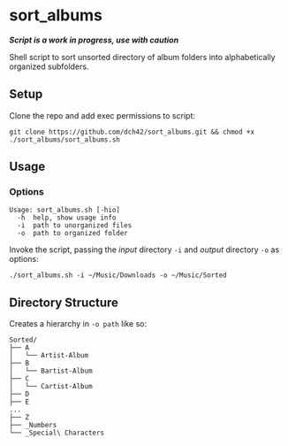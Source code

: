 # sort_albums
***Script is a work in progress, use with caution***

Shell script to sort unsorted directory of album folders into alphabetically organized subfolders.

## Setup

Clone the repo and add exec permissions to script:

~~~
git clone https://github.com/dch42/sort_albums.git && chmod +x ./sort_albums/sort_albums.sh
~~~

## Usage

### Options

~~~
Usage: sort_albums.sh [-hio]
  -h  help, show usage info
  -i  path to unorganized files
  -o  path to organized folder
~~~

Invoke the script, passing the *input* directory `-i` and *output* directory `-o` as options:
~~~
./sort_albums.sh -i ~/Music/Downloads -o ~/Music/Sorted
~~~

## Directory Structure

Creates a hierarchy in `-o path` like so:

~~~
Sorted/
├── A
│   └── Artist-Album
├── B
│   └── Bartist-Album
├── C
│   └── Cartist-Album
├── D
├── E
...
├── Z
├── _Numbers
└── _Special\ Characters
~~~